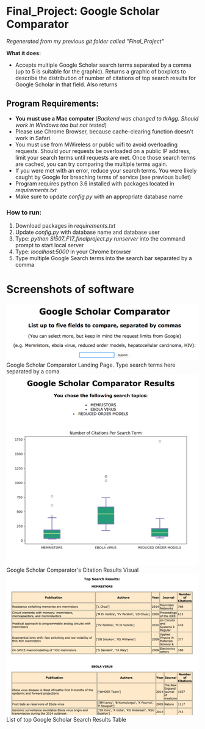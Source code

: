 # Final_Project: Google Scholar Comparator
*Regenerated from my previous git folder called "Final_Project"*

**What it does:**
* Accepts multiple Google Scholar search terms separated by a comma (up to 5 is suitable for the graphic). Returns a graphic of boxplots to describe the distribution of number of citations of top search results for Google Scholar in that field. Also returns 

## Program Requirements:
* **You must use a Mac computer** (*Backend was changed to tkAgg. Should work in Windows too but not tested*)
* Please use Chrome Browser, because cache-clearing function doesn't work in Safari
* You must use from MWireless or public wifi to avoid overloading requests. Should your requests be overloaded on a public IP address, limit your search terms until requests are met. Once those search terms are cached, you can try comparing the multiple terms again.
* If you were met with an error, reduce your search terms. You were likely caught by Google for breaching terms of service (see previous bullet)
* Program requires python 3.6 installed with packages located in *requirements.txt*
* Make sure to update *config.py* with an appropriate database name

### How to run:
1. Download packages in *requirements.txt*
2. Update *config.py* with database name and database user
3. Type: *python SI507_F17_finalproject.py runserver* into the command prompt to start local server
3. Type: *localhost:5000* in your Chrome browser
4. Type multiple Google Search terms into the search bar separated by a comma

# Screenshots of software

![Image of Google Scholar Comparator](https://github.com/elisawarner/Final_Project/blob/master/Google_Comparator_1.png)
Google Scholar Comparator Landing Page. Type search terms here separated by a coma
![Image of Google Scholar Comparator](https://github.com/elisawarner/Final_Project/blob/master/Google_Comparator_3.png)
Google Scholar Comparator's Citation Results Visual
![Image of Google Scholar Comparator](https://github.com/elisawarner/Final_Project/blob/master/Google_Comparator-2.png)
List of top Google Scholar Search Results Table
